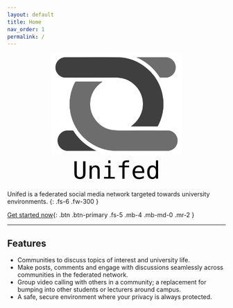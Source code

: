 ```yaml
---
layout: default
title: Home
nav_order: 1
permalink: /
---
```


<div style="text-align: center">
  <link href="https://fonts.googleapis.com/css2?family=Roboto+Mono:wght@700&family=Roboto:wght@300;400;500;700&display=swap" rel="stylesheet" />  
  <style>
    .unifed-logo-text {
      color: black;
      font-family: 'Roboto Mono', monospace;
      font-size: 4em;
      text-align: center;
    }
  </style>
  <img src="images/unifed.svg" alt="Unifed" style="width: 300px">
  <div class="unifed-logo-text">Unifed</div>
</div>


Unifed is a federated social media network targeted towards university environments.
{: .fs-6 .fw-300 }

[Get started now](login-and-registration/registration){: .btn .btn-primary .fs-5 .mb-4 .mb-md-0 .mr-2 }

---

## Features

 * Communities to discuss topics of interest and university life.
 * Make posts, comments and engage with discussions seamlessly across communities in the federated network.
 * Group video calling with others in a community; a replacement for bumping into other students or lecturers around campus.
 * A safe, secure environment where your privacy is always protected.
